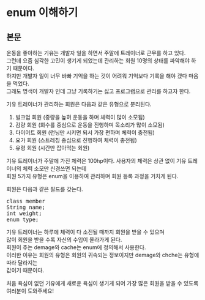 # enum 이해하기
## 본문
<p>
    운동을 좋아하는 기유는 개발자 일을 하면서 주말에 트레이너로 근무를 하고 있다. <br>
    그런데 요즘 심각한 고민이 생기게 되었는데 관리하는 회원 10명의 상태를 파악해야 하기 때문이다. <br>
    하지만 개발자 일이 너무 바빠 기억을 하는 것이 어려워 기억보다 기록을 해야 겠다 마음을 먹었다. <br>
    그래도 명색이 개발자 인데 그냥 기록하기는 싫고 프로그램으로 관리를 하고자 한다. <br>
</p>
<p>
    기유 트레이너가 관리하는 회원은 다음과 같은 유형으로 분리된다.

1. 벌크업 회원 (중량을 높혀 운동을 하며 체력이 많이 소모됨)
2. 감량 회원 (회수를 중심으로 운동을 진행하며 목소리가 많이 소모됨)
3. 다이어트 회원 (런닝만 시키면 되서 가장 편하며 체력이 충전됨)
4. 요가 회원 (스트레칭 중심으로 진행하여 체력이 충전됨)
5. 유령 회원 (시간만 잡아먹는 회원)
</p>

기유 트레이너가 주말에 가진 체력은 100hp이다.
사용자의 체력은 상관 없이 기유 트레이너의 체력 소모만 신경쓰면 되는데 <br>
회원 5가지 유형은 enum을 이용하여 관리하며 회원 등록 과정을 거치게 된다. <br>

회원은 다음과 같은 필드를 갖는다.
<pre>
class member
String name;
int weight;
enum type;
</pre>

기유 트레이너는 하루에 체력이 다 소진될 때까지 회원을 받을 수 있으며<br>
많이 회원을 받을 수록 자신의 수입이 올라가게 된다. <br>
회원이 주는 demage와 cache는 enum에 정의해서 사용한다.<br>
이러한 이유는 회원의 유형은 회원의 귀속되는 정보이지만 demage와 chche는 유형에 따라 달라지는 <br>
값이기 때문이다.

처음 욕심이 없던 기유에게 새로운 욕심이 생기게 되어 가장 많은 회원을 받을 수 있도록 여러분이 도와주세요!